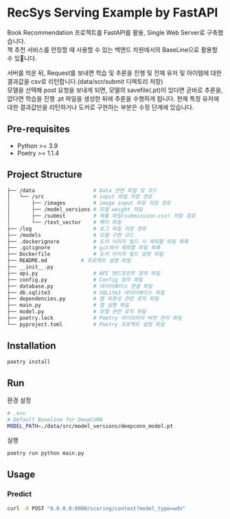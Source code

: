 # RecSys Serving Example by FastAPI
Book Recommendation 프로젝트를 FastAPI를 활용, Single Web Server로 구축했습니다.  
책 추천 서비스를 런칭할 때 사용할 수 있는 백엔드 차원에서의 BaseLine으로 활용할 수 있니다.  

서버를 띄운 뒤, Request를 보내면 학습 및 추론을 진행 및 전체 유저 및 아이템에 대한 결과값을 csv로 리턴합니다.(data/scr/submit 디렉토리 저장)   
모델을 선택해 post 요청을 보내게 되면, 모델의 savefile(.pt)이 있다면 곧바로 추론을, 없다면 학습을 진행 .pt 파일을 생성한 뒤에 추론을 수행하게 됩니다. 
현재 특정 유저에 대한 결과값만을 리턴하거나 도커로 구현하는 부분은 수정 단계에 있습니다.  

## Pre-requisites
- Python >= 3.9
- Poetry >= 1.1.4

## Project Structure
```bash
├── /data                   # Data 관련 파일 및 코드
│   └── /src                # input 파일 저장 경로
│       ├── /images         # image input 파일 저장 경로
│       ├── /model_versions # 모델 weight 저장
│       ├── /submit         # 제출 파일(submission.csv) 저장 경로
│       └── /text_vector    # 벡터 파일
├── /log                    # 로그 파일 저장 경로
├── /models                 # 모델 구현 코드
├── .dockerignore           # 도커 이미지 빌드 시 제외할 파일 목록
├── .gitignore              # git에서 제외할 파일 목록
├── Dockerfile              # 도커 이미지 빌드 설정 파일
├── README.md           # 프로젝트 설명 파일
├── __init__.py
├── api.py                  # API 엔드포인트 정의 파일
├── config.py               # Config 정의 파일
├── database.py             # 데이터베이스 연결 파일
├── db.sqlite3              # SQLite3 데이터베이스 파일
├── dependencies.py         # 앱 의존성 관련 로직 파일
├── main.py                 # 앱 실행 파일
├── model.py                # 모델 관련 로직 파일
├── poetry.lock             # Poetry 라이브러리 버전 관리 파일
└── pyproject.toml          # Poetry 프로젝트 설정 파일
```

## Installation

```bash
poetry install
```

## Run
환경 설정
```bash
# .env 
# Default Baseline for DeepCoNN
MODEL_PATH=./data/src/model_versions/deepconn_model.pt
```

실행
```bash
poetry run python main.py
```

## Usage
### Predict

```bash
curl -X POST "0.0.0.0:8000/scoring/context?model_type=wdn"
```
